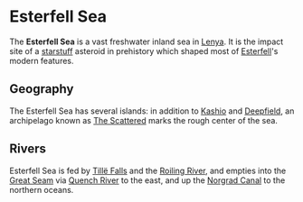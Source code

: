# Esterfell Sea

The **Esterfell Sea** is a vast freshwater inland sea in [Lenya](../lenya.md). It is the impact site of a [starstuff](../../../ch-6-mote-treasures/starstuff.md) asteroid in prehistory which shaped most of [Esterfell](../../esterfell.md)'s modern features.

## Geography

The Esterfell Sea has several islands: in addition to [Kashio](kashio.md) and [Deepfield](deepfield.md), an archipelago known as [The Scattered](the-scattered.md) marks the rough center of the sea.

## Rivers

Esterfell Sea is fed by [Tillë Falls](../attalya-mountains/tille-peak/tille-falls.md) and the [Roiling River](../attalya-mountains/taltol-peak/roiling-river.md), and empties into the [Great Seam](../great-seam.md) via [Quench River](../quench-river.md) to the east, and up the [Norgrad Canal](../norgrad-canal.md) to the northern oceans.
